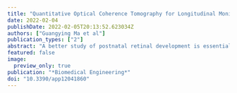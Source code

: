 ```yaml
---
title: "Quantitative Optical Coherence Tomography for Longitudinal Monitoring of Postnatal Retinal Development in Developing Mouse Eyes"
date: 2022-02-04
publishDate: 2022-02-05T20:13:52.623034Z
authors: ["Guangying Ma et al"]
publication_types: ["2"]
abstract: "A better study of postnatal retinal development is essential for the in-depth understanding of the nature of the vision system. To date, quantitative analysis of postnatal retinal development is primarily limited to endpoint histological examination. This study is to validate in vivo optical coherence tomography (OCT) for longitudinal monitoring of postnatal retinal development in developing mouse eyes. OCT images of C57BL/6J mice were recorded from postnatal day (P) 14 to P56. Three-dimensional (3D) frame registration and super averaging were adopted to investigate the fine structure of the retina. Quantitative OCT analysis revealed distinct outer and inner retinal layer changes, corresponding to eye development. At the outer retina, external limiting membrane (ELM) and ellipsoid zone (EZ) band intensities gradually increased with aging, and the IZ band was detectable by P28. At the inner retina, a hyporeflective layer (HRL) between the nerve fiber layer (NFL) and inner plexiform layer (IPL) was observed in developing eyes and gradually disappeared with aging. Further image analysis revealed individual RGCs within the HRL layer of the young mouse retina. However, RGCs were merged with the NFL and the IPL in the aged mouse retina. Moreover, the sub-IPL layer structure was observed to be gradually enhanced with aging. To interpret the observed retinal layer kinetics, a model based on eyeball expansion, cell apoptosis, and retinal structural modification was proposed."
featured: false
image:
  preview_only: true
publication: "*Biomedical Engineering*"
doi: "10.3390/app12041860"
---
```


